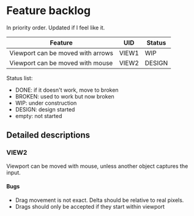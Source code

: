 # Feature backlog

In priority order. Updated if I feel like it.

| Feature | UID | Status |
| - | - | - |
| Viewport can be moved with arrows | VIEW1 | WIP |
| Viewport can be moved with mouse | VIEW2 | DESIGN |

Status list:

- DONE: if it doesn't work, move to broken
- BROKEN: used to work but now broken
- WIP: under construction
- DESIGN: design started
- empty: not started

## Detailed descriptions

### VIEW2

Viewport can be moved with mouse, unless another object captures the input.

#### Bugs

- Drag movement is not exact. Delta should be relative to real pixels.
- Drags should only be accepted if they start within viewport
